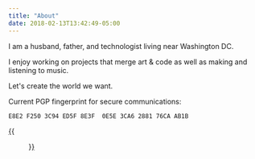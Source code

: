 ```yaml
---
title: "About"
date: 2018-02-13T13:42:49-05:00
---
```




I am a husband, father, and technologist living near Washington DC.

I enjoy working on projects that merge art & code as well as making and listening to music.

Let's create the world we want.

Current PGP fingerprint for secure communications:

`E8E2 F250 3C94 ED5F 8E3F  0E5E 3CA6 2881 76CA AB1B`

[{{<figure src="/fontawesome/twitter.svg" >}}](https://www.twitter.com/jamescampbell)